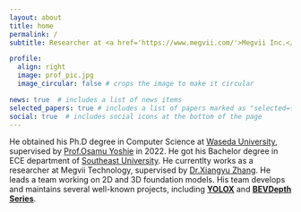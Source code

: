 ```yaml
---
layout: about
title: home
permalink: /
subtitle: Researcher at <a href='https://www.megvii.com/'>Megvii Inc.</a>, Beijing, China.

profile:
  align: right
  image: prof_pic.jpg
  image_circular: false # crops the image to make it circular

news: true  # includes a list of news items
selected_papers: true # includes a list of papers marked as "selected={true}"
social: true  # includes social icons at the bottom of the page
---
```


He obtained his Ph.D degree in Computer Science at [Waseda University](https://www.waseda.jp/top/en/), supervised by [Prof.Osamu Yoshie](https://scholar.google.co.jp/citations?user=YLA5LwEAAAAJ&hl=ja) in 2022. He got his Bachelor degree in ECE department of [Southeast University](https://www.seu.edu.cn/). He currentlty works as a researcher at Megvii Technology, supervised by [Dr.Xiangyu Zhang](https://scholar.google.com/citations?user=yuB-cfoAAAAJ&hl=zh-CN). He leads a team working on 2D and 3D foundation models. His team develops and maintains several well-known projects, including [**YOLOX**](https://github.com/Megvii-BaseDetection/YOLOX) and [**BEVDepth Series**](https://github.com/Megvii-BaseDetection/YOLOX).
